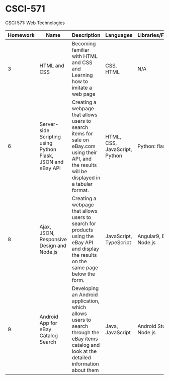 # CSCI-571
CSCI 571: Web Technologies

| Homework | Name | Description | Languages | Libraries/Frameworks |
| -------- | ---- | ----------- | --------- | --------- |
| 3 | HTML and CSS | Becoming familiar with HTML and CSS and Learning how to imitate a web page| CSS, HTML | N/A |
| 6 | Server-side Scripting using Python Flask, JSON and eBay API | Creating a webpage that allows users to search items for sale on eBay.com using their API, and the results will be displayed in a tabular format. | HTML, CSS, JavaScript, Python | Python: flask |
| 8 | Ajax, JSON, Responsive Design and Node.js | Creating a webpage that allows users to search for products using the eBay API and display the results on the same page below the form. | JavaScript, TypeScript | Angular9, Bootstrap4, Node.js |
| 9 | Android App for eBay Catalog Search | Developing an Android application, which allows users to search through the eBay items catalog and look at the detailed information about them | Java, JavaScript | Android Studio, Node.js |